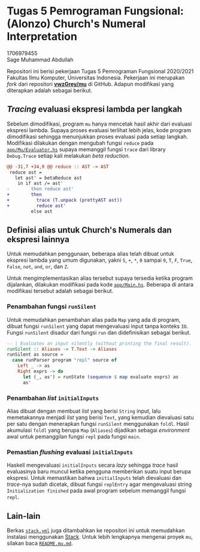 # Tugas 5 Pemrograman Fungsional: (Alonzo) Church's Numeral Interpretation

1706979455\
Sage Muhammad Abdullah

Repositori ini berisi pekerjaan Tugas 5 Pemrograman Fungsional 2020/2021
Fakultas Ilmu Komputer, Universitas Indonesia. Pekerjaan ini merupakan *fork*
dari repositori [**vwzGrey/mu**][mu] di GitHub. Adapun modifikasi yang
diterapkan adalah sebagai berikut.

## *Tracing* evaluasi ekspresi lambda per langkah

Sebelum dimodifikasi, program `mu` hanya mencetak hasil akhir dari evaluasi
ekspresi lambda. Supaya proses evaluasi terlihat lebih jelas, kode program
dimodifikasi sehingga menunjukkan proses evaluasi pada setiap langkah.
Modifikasi dilakukan dengan mengubah fungsi `reduce` pada
[`app/Mu/Evaluator.hs`](app/Mu/Evaluator.hs) supaya memanggil fungsi `trace`
dari library `Debug.Trace` setiap kali melakukan *beta reduction*.

```diff
@@ -31,7 +34,9 @@ reduce :: AST -> AST
 reduce ast =
   let ast' = betaReduce ast
    in if ast /= ast'
-        then reduce ast'
+        then
+          trace (T.unpack (prettyAST ast))
+          reduce ast'
         else ast
```

## Definisi alias untuk Church's Numerals dan ekspresi lainnya

Untuk memudahkan penggunaan, beberapa alias telah dibuat untuk ekspresi lambda
yang umum digunakan, yakni `S`, `+`, `*`, `0` sampai `9`, `T`, `F`, `True`,
`False`, `not`, `and`, `or`, dan `Z`.

Untuk mengimplementasikan alias tersebut supaya tersedia ketika program
dijalankan, dilakukan modifikasi pada kode [`app/Main.hs`](app/Main.hs).
Beberapa di antara modifikasi tersebut adalah sebagai berikut.

### Penambahan fungsi `runSilent`

Untuk memudahkan penambahan alias pada `Map` yang ada di program, dibuat
fungsi `runSilent` yang dapat mengevaluasi input tanpa konteks `IO`.
Fungsi `runSilent` disadur dari fungsi `run` dan didefinisikan sebagai berikut.

```haskell
-- | Evaluates an input silently (without printing the final result).
runSilent :: Aliases -> T.Text -> Aliases
runSilent as source =
  case runParser program "repl" source of
    Left _ -> as
    Right exprs -> do
      let (_, as') = runState (sequence $ map evaluate exprs) as
      as'
```

### Penambahan *list* `initialInputs`

Alias dibuat dengan membuat *list* yang berisi `String` input, lalu
memetakannya menjadi *list* yang berisi `Text`, yang kemudian dievaluasi satu
per satu dengan menerapkan fungsi `runSilent` menggunakan `foldl`. Hasil
akumulasi `foldl` yang berupa `Map` (`Aliases`) dijadikan sebagai *environment*
awal untuk pemanggilan fungsi `repl` pada fungsi `main`.

### Pemastian *flushing* evaluasi `initialInputs`

Haskell mengevaluasi `initialInputs` secara *lazy* sehingga *trace* hasil
evaluasinya baru muncul ketika pengguna memberikan suatu input berupa ekspresi.
Untuk memastikan bahwa `initialInputs` telah dievaluasi dan *trace*-nya sudah
dicetak, dibuat fungsi `replEntry` agar mengevaluasi string
`Initialization finished` pada awal program sebelum memanggil fungsi `repl`.

## Lain-lain

Berkas [`stack.yml`](stack.yaml) juga ditambahkan ke repositori ini untuk
memudahkan instalasi menggunakan [Stack][stack]. Untuk lebih lengkapnya
mengenai proyek `mu`, silakan baca [`README.mu.md`](README.mu.md).

[mu]: https://github.com/vzwGrey/mu
[stack]: https://docs.haskellstack.org
